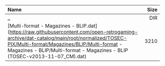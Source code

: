 |Name|Size|
|:---|---:|
|[..](../index.html)|DIR|
|[Multi-format - Magazines - BLIP.dat](https://raw.githubusercontent.com/open-retrogaming-archive/dat-catalog/main/root/normalized/TOSEC-PIX/Multi-format/Magazines/BLIP/Multi-format - Magazines - BLIP/Multi-format - Magazines - BLIP (TOSEC-v2013-11-07_CM).dat)|3210|
